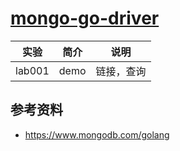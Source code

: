 # [mongo-go-driver](https://github.com/mongodb/mongo-go-driver)

|实验|简介|说明|
|---|---|---|
|lab001|demo|链接，查询 |

## 参考资料
 - https://www.mongodb.com/golang